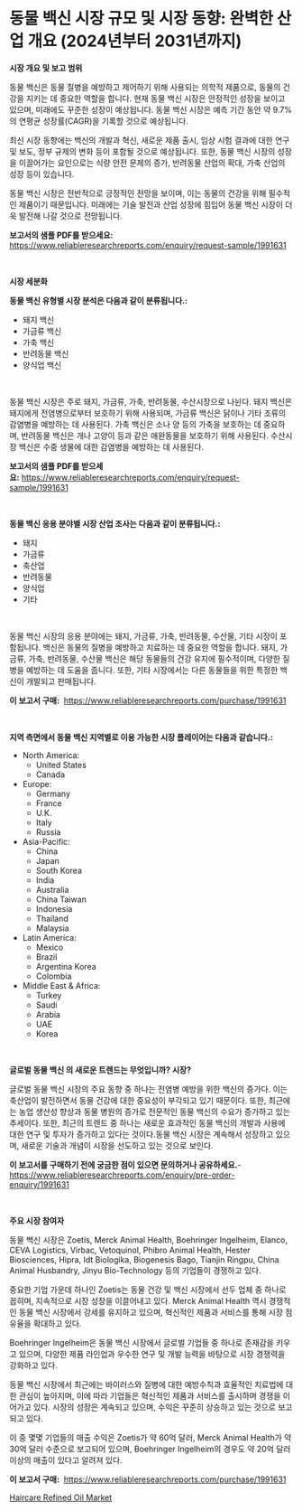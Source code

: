 <p><h1>동물 백신 시장 규모 및 시장 동향: 완벽한 산업 개요 (2024년부터 2031년까지)</h1></p><p><strong>시장 개요 및 보고 범위</strong></p>
<p><p>동물 백신은 동물 질병을 예방하고 제어하기 위해 사용되는 의학적 제품으로, 동물의 건강을 지키는 데 중요한 역할을 합니다. 현재 동물 백신 시장은 안정적인 성장을 보이고 있으며, 미래에도 꾸준한 성장이 예상됩니다. 동물 백신 시장은 예측 기간 동안 약 9.7%의 연평균 성장률(CAGR)을 기록할 것으로 예상됩니다.</p><p>최신 시장 동향에는 백신의 개발과 혁신, 새로운 제품 출시, 임상 시험 결과에 대한 연구 및 보도, 정부 규제의 변화 등이 포함될 것으로 예상됩니다. 또한, 동물 백신 시장의 성장을 이끌어가는 요인으로는 식량 안전 문제의 증가, 반려동물 산업의 확대, 가축 산업의 성장 등이 있습니다.</p><p>동물 백신 시장은 전반적으로 긍정적인 전망을 보이며, 이는 동물의 건강을 위해 필수적인 제품이기 때문입니다. 미래에는 기술 발전과 산업 성장에 힘입어 동물 백신 시장이 더욱 발전해 나갈 것으로 전망됩니다.</p></p>
<p><strong>보고서의 샘플 PDF를 받으세요:</strong> <a href="https://www.reliableresearchreports.com/enquiry/request-sample/1991631">https://www.reliableresearchreports.com/enquiry/request-sample/1991631</a></p>
<p>&nbsp;</p>
<p><strong>시장 세분화</strong></p>
<p><strong>동물 백신 유형별 시장 분석은 다음과 같이 분류됩니다.:</strong></p>
<p><ul><li>돼지 백신</li><li>가금류 백신</li><li>가축 백신</li><li>반려동물 백신</li><li>양식업 백신</li></ul></p>
<p>&nbsp;</p>
<p><p>동물 백신 시장은 주로 돼지, 가금류, 가축, 반려동물, 수산시장으로 나뉜다. 돼지 백신은 돼지에게 전염병으로부터 보호하기 위해 사용되며, 가금류 백신은 닭이나 기타 조류의 감염병을 예방하는 데 사용된다. 가축 백신은 소나 양 등의 가축을 보호하는 데 중요하며, 반려동물 백신은 개나 고양이 등과 같은 애완동물을 보호하기 위해 사용된다. 수산시장 백신은 수중 생물에 대한 감염병을 예방하는 데 사용된다.</p></p>
<p><strong>보고서의 샘플 PDF를 받으세요:</strong>&nbsp;<a href="https://www.reliableresearchreports.com/enquiry/request-sample/1991631">https://www.reliableresearchreports.com/enquiry/request-sample/1991631</a></p>
<p>&nbsp;</p>
<p><strong> 동물 백신 응용 분야별 시장 산업 조사는 다음과 같이 분류됩니다.:</strong></p>
<p><ul><li>돼지</li><li>가금류</li><li>축산업</li><li>반려동물</li><li>양식업</li><li>기타</li></ul></p>
<p>&nbsp;</p>
<p><p>동물 백신 시장의 응용 분야에는 돼지, 가금류, 가축, 반려동물, 수산물, 기타 시장이 포함됩니다. 백신은 동물의 질병을 예방하고 치료하는 데 중요한 역할을 합니다. 돼지, 가금류, 가축, 반려동물, 수산물 백신은 해당 동물들의 건강 유지에 필수적이며, 다양한 질병을 예방하는 데 도움을 줍니다. 또한, 기타 시장에서는 다른 동물들을 위한 특정한 백신이 개발되고 판매됩니다.</p></p>
<p><strong>이 보고서 구매:</strong>&nbsp; <a href="https://www.reliableresearchreports.com/purchase/1991631">https://www.reliableresearchreports.com/purchase/1991631</a></p>
<p>&nbsp;</p>
<p><strong>지역 측면에서 동물 백신 지역별로 이용 가능한 시장 플레이어는 다음과 같습니다.:</strong></p>
<p><ul>
    <li>
        North America:
        <ul>
            <li>United States</li>
            <li>Canada</li>
        </ul>
    </li>
    <li>
        Europe:
        <ul>
            <li>Germany</li>
            <li>France</li>
            <li>U.K.</li>
            <li>Italy</li>
            <li>Russia</li>
        </ul>
    </li>
    <li>
        Asia-Pacific:
        <ul>
            <li>China</li>
            <li>Japan</li>
            <li>South Korea</li>
            <li>India</li>
            <li>Australia</li>
            <li>China Taiwan</li>
            <li>Indonesia</li>
            <li>Thailand</li>
            <li>Malaysia</li>
        </ul>
    </li>
    <li>
        Latin America:
        <ul>
            <li>Mexico</li>
            <li>Brazil</li>
            <li>Argentina Korea</li>
            <li>Colombia</li>
        </ul>
    </li>
    <li>
        Middle East & Africa:
        <ul>
            <li>Turkey</li>
            <li>Saudi</li>
            <li>Arabia</li>
            <li>UAE</li>
            <li>Korea</li>
        </ul>
    </li>
    </ul></p>
<p>&nbsp;</p>
<p><strong>글로벌 동물 백신 의 새로운 트렌드는 무엇입니까? 시장?</strong></p>
<p><p>글로벌 동물 백신 시장의 주요 동향 중 하나는 전염병 예방을 위한 백신의 증가다. 이는 축산업이 발전하면서 동물 건강에 대한 중요성이 부각되고 있기 때문이다. 또한, 최근에는 농업 생산성 향상과 동물 병원의 증가로 전문적인 동물 백신의 수요가 증가하고 있는 추세이다. 또한, 최근의 트렌드 중 하나는 새로운 효과적인 동물 백신의 개발과 사용에 대한 연구 및 투자가 증가하고 있다는 것이다.동물 백신 시장은 계속해서 성장하고 있으며, 새로운 기술과 개념이 시장을 선도하고 있는 것으로 보인다.</p></p>
<p><strong>이 보고서를 구매하기 전에 궁금한 점이 있으면 문의하거나 공유하세요.</strong>- <a href="https://www.reliableresearchreports.com/enquiry/pre-order-enquiry/1991631">https://www.reliableresearchreports.com/enquiry/pre-order-enquiry/1991631</a></p>
<p>&nbsp;</p>
<p><strong>주요 시장 참여자</strong></p>
<p><p>동물 백신 시장은 Zoetis, Merck Animal Health, Boehringer Ingelheim, Elanco, CEVA Logistics, Virbac, Vetoquinol, Phibro Animal Health, Hester Biosciences, Hipra, Idt Biologika, Biogenesis Bago, Tianjin Ringpu, China Animal Husbandry, Jinyu Bio-Technology 등의 기업들이 경쟁하고 있다. </p><p>중요한 기업 가운데 하나인 Zoetis는 동물 건강 및 백신 시장에서 선두 업체 중 하나로 꼽히며, 지속적으로 시장 성장을 이끌어내고 있다. Merck Animal Health 역시 경쟁적인 동물 백신 시장에서 강세를 유지하고 있으며, 혁신적인 제품과 서비스를 통해 시장 점유율을 확대하고 있다.</p><p>Boehringer Ingelheim은 동물 백신 시장에서 글로벌 기업들 중 하나로 존재감을 키우고 있으며, 다양한 제품 라인업과 우수한 연구 및 개발 능력을 바탕으로 시장 경쟁력을 강화하고 있다. </p><p>동물 백신 시장에서 최근에는 바이러스와 질병에 대한 예방수칙과 효율적인 치료법에 대한 관심이 높아지며, 이에 따라 기업들은 혁신적인 제품과 서비스를 출시하며 경쟁을 이어가고 있다. 시장의 성장은 계속되고 있으며, 수익은 꾸준히 상승하고 있는 것으로 보고되고 있다. </p><p>이 중 몇몇 기업들의 매출 수익은 Zoetis가 약 60억 달러, Merck Animal Health가 약 30억 달러 수준으로 보고되어 있으며, Boehringer Ingelheim의 경우도 약 20억 달러 이상의 매출이 있다고 알려져 있다.</p></p>
<p><strong>이 보고서 구매:</strong>&nbsp;&nbsp;<a href="https://www.reliableresearchreports.com/purchase/1991631">https://www.reliableresearchreports.com/purchase/1991631</a></p>
<p><p><a href="https://github.com/rahu1506/Market-Research-Report-List-3/blob/main/haircare-refined-oil-market.md">Haircare Refined Oil Market</a></p></p>
